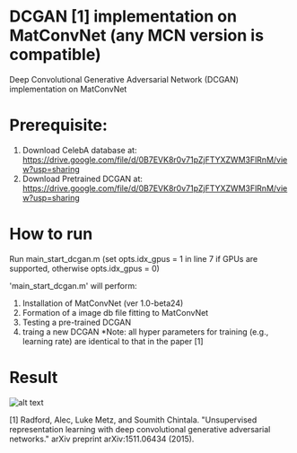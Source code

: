 # DCGAN [1] implementation on MatConvNet (any MCN version is compatible)
Deep Convolutional Generative Adversarial Network (DCGAN) implementation on MatConvNet 

# Prerequisite: 
1. Download CelebA database at: https://drive.google.com/file/d/0B7EVK8r0v71pZjFTYXZWM3FlRnM/view?usp=sharing
2. Download Pretrained DCGAN at: https://drive.google.com/file/d/0B7EVK8r0v71pZjFTYXZWM3FlRnM/view?usp=sharing

# How to run
Run main_start_dcgan.m (set opts.idx_gpus = 1 in line 7 if GPUs are supported, otherwise opts.idx_gpus = 0)

'main_start_dcgan.m' will perform:
1) Installation of MatConvNet (ver 1.0-beta24)
2) Formation of a image db file fitting to MatConvNet
3) Testing a pre-trained DCGAN
4) traing a new DCGAN
*Note: all hyper parameters for training (e.g., learning rate) are identical to that in the paper [1]


# Result
![alt text](https://github.com/sunghbae/dcgan-matconvnet/demo.png)


[1] Radford, Alec, Luke Metz, and Soumith Chintala. "Unsupervised representation learning with deep convolutional generative adversarial networks." arXiv preprint arXiv:1511.06434 (2015).
